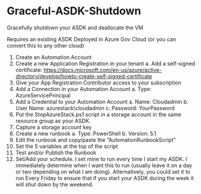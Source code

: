 # Graceful-ASDK-Shutdown
Gracefully shutdown your ASDK and deallocate the VM

Requires an existing ASDK Deployed in Azure Gov Cloud (or you can convert this to any other cloud)

1.	Create an Automation Account
2.	Create a new Application Registration in your tenant
a.	Add a self-signed certificate:	https://docs.microsoft.com/en-us/azure/active-directory/develop/howto-create-self-signed-certificate
3.	Give your App Registration Contributor access to your subscription
4.	Add a Connection in your Automation Account
a.	Type: AzureServicePrincipal
5.	Add a Credential to your Automation Account
a.	Name: Cloudadmin
b.	User Name: azurestack\cloudadmin
c.	Password: YourPassword
6.	Put the StopAzureStack.ps1 script in a storage account in the same resource group as your ASDK.
7.	Capture a storage account key
8.	Create a new runbook
a.	Type: PowerShell 
b.	Version: 5.1
9.	Edit the runbook and copy/paste the “AutomationRunbookScript”
10.	Set the 5 variables at the top of the script
11.	Test and/or Publish the Runbook
12.	Set/Add your schedule. I set mine to run every time I start my ASDK. I immediately determine when I want this to run (usually leave it on a day or two depending on what I am doing). Alternatively, you could set it to run Every Friday to ensure that if you start your ASDK during the week it will shut down by the weekend.
